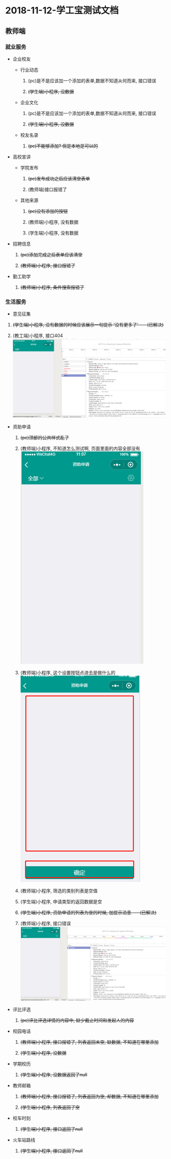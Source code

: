2018-11-12-学工宝测试文档
=======================

## 教师端

### 就业服务
+ 企业校友        

  + 行业动态        

    1.  (pc)是不是应该加一个添加的表单,数据不知道从何而来, 接口错误

    2. ~~(学生端)小程序, 没数据~~

  + 企业文化

    1. (pc)是不是应该加一个添加的表单,数据不知道从何而来, 接口错误

    2. ~~(学生端)小程序, 没数据~~

  + 校友名录

    1. ~~(pc)不能够添加? 但是本地是可以的~~

+ 高校宣讲

  + 学院发布

    1. ~~(pc)发布成功之后应该清空表单~~

    2. (教师端)接口报错了

  + 其他来源

    1. ~~(pc)没有添加的按钮~~

    2. (教师端)小程序, 没有数据

    3. (学生端)小程序, 没有数据

+ 招聘信息

  1. ~~(pc)添加完成之后表单应该清空~~

  2. ~~(教师端)小程序, 接口报错了~~

+ 勤工助学

  1. ~~(教师端)小程序, 条件搜索报错了~~

### 生活服务
+ 意见征集

 1. ~~(学生端)小程序, 没有数据的时候应该展示一句提示 '没有更多了' --- (已解决)~~

 2. (教工端)小程序, 接口404       
 ![意见征集](/imgs/2018-11-12/2-1.jpg)      



+ 资助申请

  1. ~~(pc)顶部的公共样式乱了~~

  2. (教师端)小程序, 不知道怎么测试啊, 页面里面的内容全部没有        
  ![资助申请列表](/imgs/2018-11-12/1-1.jpg)

  3. (教师端)小程序, 这个设置按钮点进去是做什么的     
  ![资助申请设置](/imgs/2018-11-12/1-2.jpg)

  4. (教师端)小程序, 筛选的类别列表是空值

  5. (学生端)小程序, 申请类型的返回数据是空

  6. ~~(学生端)小程序, 资助申请的列表为空的时候, 加提示消息 --- (已解决)~~

  7. (教师端)小程序, 接口错误
  ![自助申请](/imgs/2018-11-12/2-2.jpg)



+ 评比评选

  1. ~~(pc)评比评选详情的内容中, 缺少截止时间和发起人的内容~~


+ 校园电话

  1. ~~(教师端)小程序, 接口报错了, 列表返回未空, 缺数据, 不知道在哪里添加~~

  2. ~~(学生端)小程序, 没数据~~

+ 学期校历

  1. ~~(学生端)小程序, 没数据返回了null~~

+ 教师邮箱

  1. ~~(教师端)小程序, 接口报错了, 列表返回为空, 却数据, 不知道在哪里添加~~

  2. ~~(学生端)小程序, 列表返回了空~~

+ 校车时刻

  1. ~~(学生端)小程序, 接口返回了null~~

+ 火车站路线

  1. ~~(学生端)小程序, 接口返回了null~~
